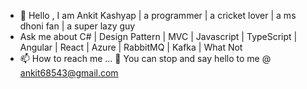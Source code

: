 - 👋 Hello , I am Ankit Kashyap | a programmer | a cricket lover | a ms dhoni fan | a super lazy guy
- Ask me about C# | Design Pattern | MVC | Javascript | TypeScript | Angular | React | Azure | RabbitMQ | Kafka | What Not
- 📫 How to reach me ...
📧 You can stop and say hello to me @ ankit68543@gmail.com


